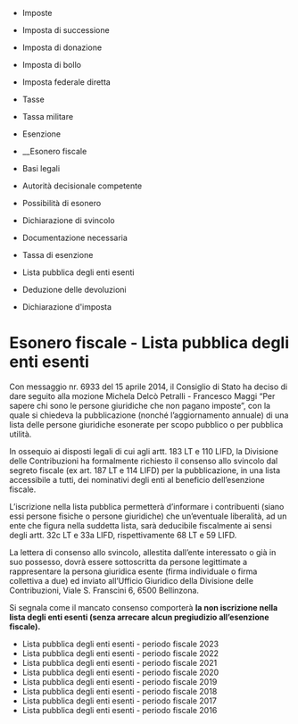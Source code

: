   * Imposte
  * Imposta di successione
  * Imposta di donazione
  * Imposta di bollo
  * Imposta federale diretta
  * Tasse
  * Tassa militare
  * Esenzione
  *  __Esonero fiscale

  * Basi legali
  * Autorità decisionale competente
  * Possibilità di esonero
  * Dichiarazione di svincolo
  * Documentazione necessaria
  * Tassa di esenzione
  * Lista pubblica degli enti esenti
  * Deduzione delle devoluzioni
  * Dichiarazione d'imposta

#  Esonero fiscale - Lista pubblica degli enti esenti

Con messaggio nr. 6933 del 15 aprile 2014, il Consiglio di Stato ha deciso di
dare seguito alla mozione Michela Delcò Petralli - Francesco Maggi “Per sapere
chi sono le persone giuridiche che non pagano imposte”, con la quale si
chiedeva la pubblicazione (nonché l’aggiornamento annuale) di una lista delle
persone giuridiche esonerate per scopo pubblico o per pubblica utilità.

In ossequio ai disposti legali di cui agli artt. 183 LT e 110 LIFD, la
Divisione delle Contribuzioni ha formalmente richiesto il consenso allo
svincolo dal segreto fiscale (ex art. 187 LT e 114 LIFD) per la pubblicazione,
in una lista accessibile a tutti, dei nominativi degli enti al beneficio
dell’esenzione fiscale.

L’iscrizione nella lista pubblica permetterà d’informare i contribuenti (siano
essi persone fisiche o persone giuridiche) che un’eventuale liberalità, ad un
ente che figura nella suddetta lista, sarà deducibile fiscalmente ai sensi
degli artt. 32c LT e 33a LIFD, rispettivamente 68 LT e 59 LIFD.

La lettera di consenso allo svincolo, allestita dall’ente interessato o già in
suo possesso, dovrà essere sottoscritta da persone legittimate a rappresentare
la persona giuridica esente (firma individuale o firma collettiva a due) ed
inviato all’Ufficio Giuridico della Divisione delle Contribuzioni, Viale S.
Franscini 6, 6500 Bellinzona.

Si segnala come il mancato consenso comporterà **la non iscrizione nella lista
degli enti esenti (senza arrecare alcun pregiudizio all’esenzione fiscale).**

  * Lista pubblica degli enti esenti - periodo fiscale 2023
  * Lista pubblica degli enti esenti - periodo fiscale 2022
  * Lista pubblica degli enti esenti - periodo fiscale 2021
  * Lista pubblica degli enti esenti - periodo fiscale 2020
  * Lista pubblica degli enti esenti - periodo fiscale 2019
  * Lista pubblica degli enti esenti - periodo fiscale 2018
  * Lista pubblica degli enti esenti - periodo fiscale 2017
  * Lista pubblica degli enti esenti - periodo fiscale 2016

